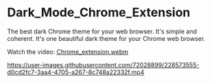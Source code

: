 # Dark_Mode_Chrome_Extension
The best dark Chrome theme for your web browser. It's simple and coherent. It's one beautiful dark theme for your Chrome web browser. 

Watch the video: [Chrome_extension.webm](https://user-images.githubusercontent.com/72028899/228559422-ccd9a482-e962-4ca3-ba6e-6cc5bdd41eb6.webm)




https://user-images.githubusercontent.com/72028899/228573555-d0cd2fc7-3aa4-4705-a267-8c748a22332f.mp4


